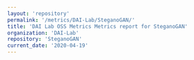 ```yaml
---
layout: 'repository'
permalink: '/metrics/DAI-Lab/SteganoGAN/'
title: 'DAI Lab OSS Metrics Metrics report for SteganoGAN'
organization: 'DAI-Lab'
repository: 'SteganoGAN'
current_date: '2020-04-19'
---
```

